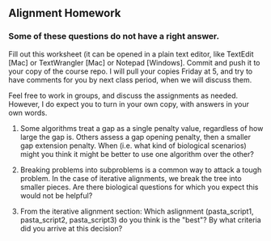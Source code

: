 ## Alignment Homework

### Some of these questions do not have a right answer.

Fill out this worksheet (it can be opened in a plain text editor, like TextEdit [Mac] or TextWrangler [Mac] or Notepad [Windows]. Commit and push it to your copy of the course repo. I will pull your copies Friday at 5, and try to have comments for you by next class period, when we will discuss them. 

Feel free to work in groups, and discuss the assignments as needed. However, I do expect you to turn in your own copy, with answers in your own words.

1. Some algorithms treat a gap as a single penalty value, regardless of how large the gap is. Others assess a gap opening penalty, then a smaller gap extension penalty. When (i.e. what kind of biological scenarios) might you think it might be better to use one algorithm over the other?

2. Breaking problems into subproblems is a common way to attack a tough problem. In the case of iterative alignments, we break the tree into smaller pieces. Are there biological questions for which you expect this would not be helpful? 

3. From the iterative alignment section: Which aslignment (pasta_script1, pasta_script2, pasta_script3) do you think is the "best"? By what criteria did you arrive at this decision? 